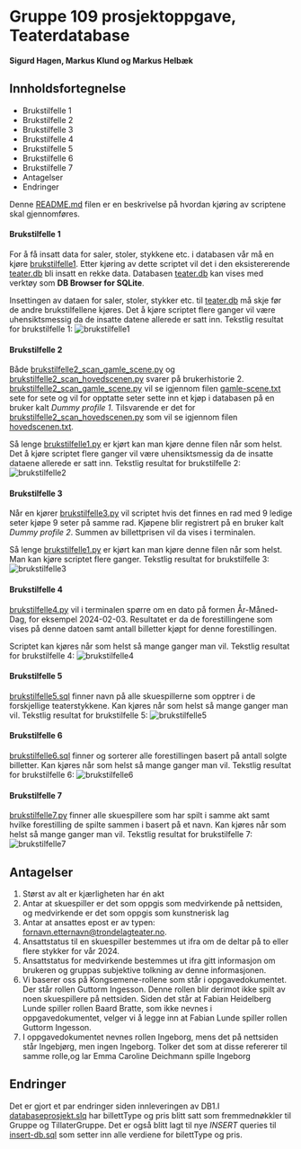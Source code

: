 # Gruppe 109 prosjektoppgave, Teaterdatabase

**Sigurd Hagen, Markus Klund og Markus Helbæk**

## Innholdsfortegnelse

- Brukstilfelle 1
- Brukstilfelle 2
- Brukstilfelle 3
- Brukstilfelle 4
- Brukstilfelle 5
- Brukstilfelle 6
- Brukstilfelle 7
- Antagelser
- Endringer
  
Denne [README.md](./README.md) filen er en beskrivelse på hvordan kjøring av scriptene skal gjennomføres. 

#### Brukstilfelle 1

For å få insatt data for saler, stoler, stykkene etc. i databasen vår må en kjøre [brukstilfelle1](./brukstilfelle1.py). Etter kjøring av dette scriptet vil det i den eksistererende [teater.db](./teater.db) bli insatt en rekke data. Databasen [teater.db](./teater.db) kan vises med verktøy som **DB Browser for SQLite**.

Insettingen av dataen for saler, stoler, stykker etc. til [teater.db](./teater.db) må skje før de andre brukstilfellene kjøres. Det å kjøre scriptet flere ganger vil være uhensiktsmessig da de insatte datene allerede er satt inn.
Tekstlig resultat for brukstilfelle 1:
![brukstilfelle1](./bilderForKjøring/brukstilfelle1.png)

#### Brukstilfelle 2

Både [brukstilfelle2_scan_gamle_scene.py](./brukstilfelle2_scan_gamle_scene.py) og [brukstilfelle2_scan_hovedscenen.py](./brukstilfelle2_scan_hovedscenen.py) svarer på brukerhistorie 2. [brukstilfelle2_scan_gamle_scene.py](./brukstilfelle2_scan_gamle_scene.py) vil se igjennom filen [gamle-scene.txt](./gamle-scene.txt) sete for sete og vil for opptatte seter sette inn et kjøp i databasen på en bruker kalt *Dummy profile 1*. Tilsvarende er det for [brukstilfelle2_scan_hovedscenen.py](./brukstilfelle2_scan_hovedscenen.py) som vil se igjennom filen [hovedscenen.txt](./hovedscenen.txt).

Så lenge [brukstilfelle1.py](./brukstilfelle1.py) er kjørt kan man kjøre denne filen når som  helst. Det å kjøre scriptet flere ganger vil være uhensiktsmessig da de insatte dataene allerede er satt inn.
Tekstlig resultat for brukstilfelle 2:
![brukstilfelle2](./bilderForKjøring/brukstilfelle2.png)

#### Brukstilfelle 3

Når en kjører [brukstilfelle3.py](./brukstilfelle3.py) vil scriptet hvis det finnes en rad med 9 ledige seter kjøpe 9 seter på samme rad. Kjøpene blir registrert på en bruker kalt *Dummy profile 2*. Summen av billettprisen vil da vises i terminalen.

Så lenge [brukstilfelle1.py](./brukstilfelle1.py) er kjørt kan man kjøre denne filen når som  helst. Man kan kjøre scriptet flere ganger.
Tekstlig resultat for brukstilfelle 3:
![brukstilfelle3](./bilderForKjøring/brukstilfelle3.png)

#### Brukstilfelle 4

[brukstilfelle4.py](./brukstilfelle3.py) vil i terminalen spørre om en dato på formen År-Måned-Dag, for eksempel 2024-02-03. Resultatet er da de forestillingene som vises på denne datoen samt antall billetter kjøpt for denne forestillingen.

Scriptet kan kjøres når som helst så mange ganger man vil.
Tekstlig resultat for brukstilfelle 4:
![brukstilfelle4](./bilderForKjøring/brukstilfelle4.png)

#### Brukstilfelle 5

[brukstilfelle5.sql](./brukstilfelle5.sql) finner navn på alle skuespillerne som opptrer i de forskjellige teaterstykkene. Kan kjøres når som helst så mange ganger man vil.
Tekstlig resultat for brukstilfelle 5:
![brukstilfelle5](./bilderForKjøring/brukstilfelle5.png)

#### Brukstilfelle 6

[brukstilfelle6.sql](./brukstilfelle6.sql) finner og sorterer alle forestillingen basert på antall solgte billetter. Kan kjøres når som helst så mange ganger man vil.
Tekstlig resultat for brukstilfelle 6:
![brukstilfelle6](./bilderForKjøring/brukstilfelle6.png)

#### Brukstilfelle 7

[brukstilfelle7.py](./brukstilfelle7.py) finner alle skuespillere som har spilt i samme akt samt hvilke forestilling de spilte sammen i basert på et navn. Kan kjøres når som helst så mange ganger man vil.
Tekstlig resultat for brukstilfelle 7:
![brukstilfelle7](./bilderForKjøring/brukstilfelle7.png)

## Antagelser

1. Størst av alt er kjærligheten har én akt
2. Antar at skuespiller er det som oppgis som medvirkende på nettsiden, og medvirkende er det som oppgis som kunstnerisk lag
3. Antar at ansattes epost er av typen: fornavn.etternavn@trondelagteater.no.
4. Ansattstatus til en skuespiller bestemmes ut ifra om de deltar på to eller flere stykker for vår 2024.
5. Ansattstatus for medvirkende bestemmes ut ifra gitt informasjon om brukeren og gruppas subjektive tolkning av denne informasjonen.
6. Vi baserer oss på Kongsemene-rollene som står i oppgavedokumentet. Der står rollen Guttorm Ingesson. Denne rollen blir derimot ikke spilt av noen skuespillere på nettsiden. Siden det står at Fabian Heidelberg Lunde spiller rollen Baard Bratte, som ikke nevnes i oppgavedokumentet, velger vi å legge inn at Fabian Lunde spiller rollen Guttorm Ingesson.
7. I oppgavedokumentet nevnes rollen Ingeborg, mens det på nettsiden står Ingebjørg, men ingen Ingeborg. Tolker det som at disse refererer til samme rolle,og lar Emma Caroline Deichmann spille Ingeborg

## Endringer

Det er gjort et par endringer siden innleveringen av DB1.I [databaseprosjekt.slq](./databaseprosjekt.sql) har billettType og pris blitt satt som fremmednøkkler til Gruppe og TillaterGruppe. Det er også blitt lagt til nye *INSERT* queries til [insert-db.sql](./insert-db.sql) som setter inn alle verdiene for bilettType og pris.
